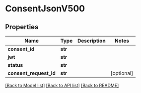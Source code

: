 # ConsentJsonV500

## Properties
Name | Type | Description | Notes
------------ | ------------- | ------------- | -------------
**consent_id** | **str** |  | 
**jwt** | **str** |  | 
**status** | **str** |  | 
**consent_request_id** | **str** |  | [optional] 

[[Back to Model list]](../README.md#documentation-for-models) [[Back to API list]](../README.md#documentation-for-api-endpoints) [[Back to README]](../README.md)


